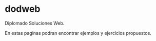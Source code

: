 # dodweb
Diplomado Soluciones Web.

En estas paginas podran encontrar ejemplos y ejercicios propuestos.
